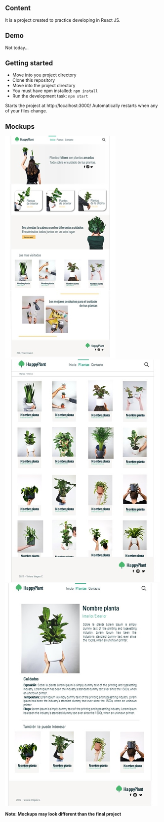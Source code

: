 ## Content
It is a project created to practice developing in React JS.

## Demo
Not today...

## Getting started
* Move into you project directory
* Clone this repository
* Move into the project directory
* You must have npm installed: `npm install`
* Run the development task: `npm start`

Starts the project at http://localhost:3000/
Automatically restarts when any of your files change.


## Mockups
![HomePage](./public/img/HomePage.JPG)
![PlantsPage](./public/img/PlantsPage.JPG)
![PlantPage](./public/img/PlantPage.JPG)

**Note: Mockups may look different than the final project**
